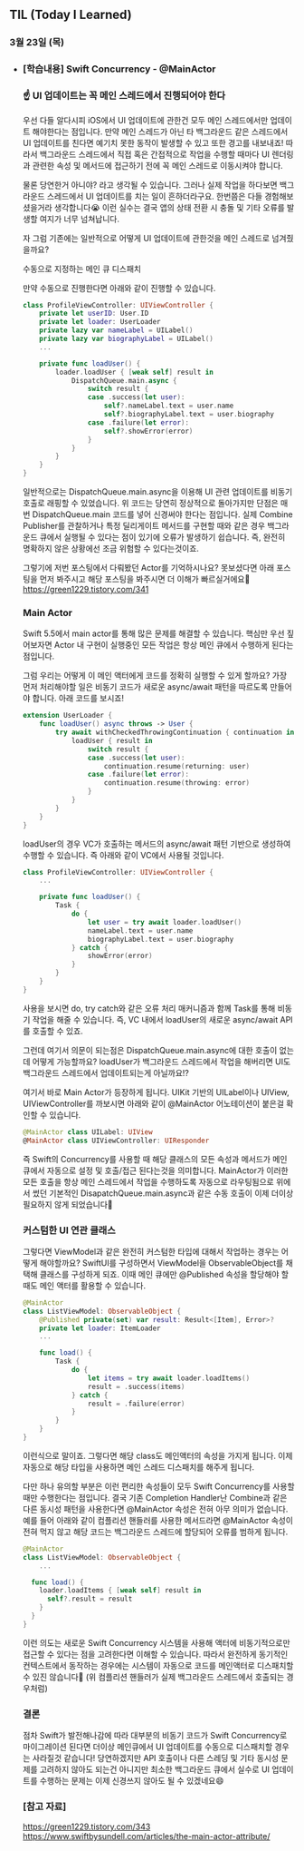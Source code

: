## TIL (Today I Learned)

### 3월 23일 (목)    


- ### [학습내용] Swift Concurrency - @MainActor
    ### ☝️ UI 업데이트는 꼭 메인 스레드에서 진행되어야 한다

    우선 다들 알다시피 iOS에서 UI 업데이트에 관한건 모두 메인 스레드에서만 업데이트 해야한다는 점입니다.
    만약 메인 스레드가 아닌 타 백그라운드 같은 스레드에서 UI 업데이트를 친다면 예기치 못한 동작이 발생할 수 있고 또한 경고를 내보내죠!
    따라서 백그라운드 스레드에서 직접 혹은 간접적으로 작업을 수행할 때마다 UI 렌더링과 관련한 속성 및 메서드에 접근하기 전에 꼭 메인 스레드로 이동시켜야 합니다.

    물론 당연한거 아니야? 라고 생각될 수 있습니다.
    그러나 실제 작업을 하다보면 백그라운드 스레드에서 UI 업데이트를 치는 일이 흔하더라구요.
    한번쯤은 다들 경험해보셨을거라 생각합니다😭
    이런 실수는 결국 앱의 상태 전환 시 충돌 및 기타 오류를 발생할 여지가 너무 넘쳐납니다.

    자 그럼 기존에는 일반적으로 어떻게 UI 업데이트에 관한것을 메인 스레드로 넘겨줬을까요?

    수동으로 지정하는 메인 큐 디스패치

    만약 수동으로 진행한다면 아래와 같이 진행할 수 있습니다.
    ```swift
    class ProfileViewController: UIViewController {
        private let userID: User.ID
        private let loader: UserLoader
        private lazy var nameLabel = UILabel()
        private lazy var biographyLabel = UILabel()
        ...

        private func loadUser() {
            loader.loadUser { [weak self] result in
                DispatchQueue.main.async {
                    switch result {
                    case .success(let user):
                        self?.nameLabel.text = user.name
                        self?.biographyLabel.text = user.biography
                    case .failure(let error):
                        self?.showError(error)
                    }
                }
            }
        }
    }
    ```
    일반적으로는 DispatchQueue.main.async을 이용해 UI 관련 업데이트를 비동기 호출로 래핑할 수 있었습니다.
    위 코드는 당연히 정상적으로 돌아가지만 단점은 매번 DispatchQueue.main 코드를 넣어 신경써야 한다는 점입니다.
    실제 Combine Publisher를 관찰하거나 특정 딜리게이트 메서드를 구현할 때와 같은 경우 백그라운드 큐에서 실행될 수 있다는 점이 있기에 오류가 발생하기 쉽습니다.
    즉, 완전히 명확하지 않은 상황에선 조금 위험할 수 있다는것이죠.

    그렇기에 저번 포스팅에서 다뤄봤던 Actor를 기억하시나요?
    못보셨다면 아래 포스팅을 먼저 봐주시고 해당 포스팅을 봐주시면 더 이해가 빠르실거에요🙌
    https://green1229.tistory.com/341   

    ### Main Actor

    Swift 5.5에서 main actor를 통해 많은 문제를 해결할 수 있습니다.
    핵심만 우선 짚어보자면 Actor 내 구현이 실행중인 모든 작업은 항상 메인 큐에서 수행하게 된다는 점입니다.

    그럼 우리는 어떻게 이 메인 액터에게 코드를 정확히 실행할 수 있게 할까요?
    가장 먼저 처리해야할 일은 비동기 코드가 새로운 async/await 패턴을 따르도록 만들어야 합니다.
    아래 코드를 보시죠!
    ```swift
    extension UserLoader {
        func loadUser() async throws -> User {
            try await withCheckedThrowingContinuation { continuation in
                loadUser { result in
                    switch result {
                    case .success(let user):
                        continuation.resume(returning: user)
                    case .failure(let error):
                        continuation.resume(throwing: error)
                    }
                }
            }
        }
    }
    ```
    loadUser의 경우 VC가 호출하는 메서드의 async/await 패턴 기반으로 생성하여 수행할 수 있습니다.
    즉 아래와 같이 VC에서 사용될 것입니다.
    ```swift
    class ProfileViewController: UIViewController {
        ...

        private func loadUser() {
            Task {
                do {
                    let user = try await loader.loadUser()
                    nameLabel.text = user.name
                    biographyLabel.text = user.biography
                } catch {
                    showError(error)
                }
            }
        }
    }
    ```
    사용을 보시면 do, try catch와 같은 오류 처리 매커니즘과 함께 Task를 통해 비동기 작업을 해줄 수 있습니다.
    즉, VC 내에서 loadUser의 새로운 async/await API를 호출할 수 있죠.

    그런데 여기서 의문이 되는점은 DispatchQueue.main.async에 대한 호출이 없는데 어떻게 가능할까요?
    loadUser가 백그라운드 스레드에서 작업을 해버리면 UI도 백그라운드 스레드에서 업데이트되는게 아닐까요!?

    여기서 바로 Main Actor가 등장하게 됩니다.
    UIKit 기반의 UILabel이나 UIView, UIViewController를 까보시면 아래와 같이 @MainActor 어노테이션이 붙은걸 확인할 수 있습니다.
    ```swift
    @MainActor class UILabel: UIView
    @MainActor class UIViewController: UIResponder
    ```
    즉 Swift의 Concurrency를 사용할 때 해당 클래스의 모든 속성과 메서드가 메인 큐에서 자동으로 설정 및 호출/접근 된다는것을 의미합니다.
    MainActor가 이러한 모든 호출을 항상 메인 스레드에서 작업을 수행하도록 자동으로 라우팅됨으로 위에서 썼던 기본적인 DisapatchQueue.main.async과 같은 수동 호출이 이제 더이상 필요하지 않게 되었습니다🎉

    ### 커스텀한 UI 연관 클래스

    그렇다면 ViewModel과 같은 완전히 커스텀한 타입에 대해서 작업하는 경우는 어떻게 해야할까요?
    SwiftUI를 구성하면서 ViewModel을 ObservableObject를 채택해 클래스를 구성하게 되죠.
    이때 메인 큐에만 @Published 속성을 할당해야 할때도 메인 액터를 활용할 수 있습니다.
    ```swift
    @MainActor 
    class ListViewModel: ObservableObject {
        @Published private(set) var result: Result<[Item], Error>?
        private let loader: ItemLoader
        ...

        func load() {
            Task {
                do {
                    let items = try await loader.loadItems()
                    result = .success(items)
                } catch {
                    result = .failure(error)
                }
            }
        }
    }
    ```
    이런식으로 말이죠.
    그렇다면 해당 class도 메인액터의 속성을 가지게 됩니다.
    이제 자동으로 해당 타입을 사용하면 메인 스레드 디스패치를 해주게 됩니다.

    다만 하나 유의할 부분은 이런 편리한 속성들이 모두 Swift Concurrency를 사용할때만 수행한다는 점입니다.
    결국 기존 Completion Handler난 Combine과 같은 다른 동시성 패턴을 사용한다면 @MainActor 속성은 전혀 아무 의미가 없습니다.
    예를 들어 아래와 같이 컴플리션 핸들러를 사용한 메서드라면 @MainActor 속성이 전혀 먹지 않고 해당 코드는 백그라운드 스레드에 할당되어 오류를 범하게 됩니다.
    ```swift
    @MainActor 
    class ListViewModel: ObservableObject {
        ...

      func load() {
        loader.loadItems { [weak self] result in
          self?.result = result
        }
      }
    }
    ```
    이런 의도는 새로운 Swift Concurrency 시스템을 사용해 액터에 비동기적으로만 접근할 수 있다는 점을 고려한다면 이해할 수 있습니다.
    따라서 완전하게 동기적인 컨텍스트에서 동작하는 경우에는 시스템이 자동으로 코드를 메인액터로 디스패치할 수 있진 않습니다👏
    (위 컴플리션 핸들러가 실제 백그라운드 스레드에서 호출되는 경우처럼)

    ### 결론

    점차 Swift가 발전해나감에 따라 대부분의 비동기 코드가 Swift Concurrency로 마이그레이션 된다면 더이상 메인큐에서 UI 업데이트를 수동으로 디스패치할 경우는 사라질것 같습니다!
    당연하겠지만 API 호출이나 다른 스레딩 및 기타 동시성 문제를 고려하지 않아도 되는건 아니지만 최소한 백그라운드 큐에서 실수로 UI 업데이트를 수행하는 문제는 이제 신경쓰지 않아도 될 수 있겠네요😄

    ### [참고 자료]
    https://green1229.tistory.com/343   
    https://www.swiftbysundell.com/articles/the-main-actor-attribute/
